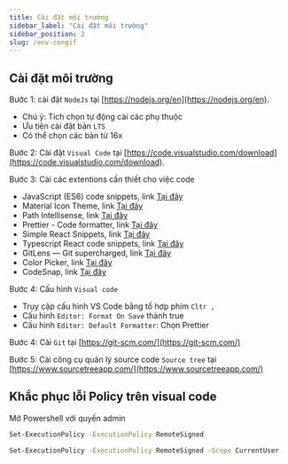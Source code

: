 ```yaml
---
title: Cài đặt môi trường
sidebar_label: "Cài đặt môi trường"
sidebar_position: 2
slug: /env-congif
---
```


## Cài đặt môi trường

Bước 1: cài đặt `NodeJs` tại [https://nodejs.org/en](https://nodejs.org/en).

- Chú ý: Tích chọn tự động cài các phụ thuộc
- Ưu tiên cài đặt bản `LTS`
- Có thể chọn các bản từ 16x

Bước 2: Cài đặt `Visual Code` tại [https://code.visualstudio.com/download](https://code.visualstudio.com/download).

Bước 3: Cài các extentions cần thiết cho việc code

- JavaScript (ES6) code snippets, link [Tại đây](https://marketplace.visualstudio.com/items?itemName=xabikos.JavaScriptSnippets)
- Material Icon Theme, link [Tại đây](https://marketplace.visualstudio.com/items?itemName=PKief.material-icon-theme)
- Path Intellisense, link [Tại đây](https://marketplace.visualstudio.com/items?itemName=christian-kohler.path-intellisense)
- Prettier - Code formatter, link [Tại đây](https://marketplace.visualstudio.com/items?itemName=esbenp.prettier-vscode)
- Simple React Snippets, link [Tại đây](https://marketplace.visualstudio.com/items?itemName=burkeholland.simple-react-snippets)
- Typescript React code snippets, link [Tại đây](https://marketplace.visualstudio.com/items?itemName=infeng.vscode-react-typescript)
- GitLens — Git supercharged, link [Tại đây](https://marketplace.visualstudio.com/items?itemName=eamodio.gitlens)
- Color Picker, link [Tại đây](https://marketplace.visualstudio.com/items?itemName=anseki.vscode-color)
- CodeSnap, link [Tại đây](https://marketplace.visualstudio.com/items?itemName=adpyke.codesnap)

Bước 4: Cấu hình `Visual code`

- Truy cập cấu hình VS Code bằng tổ hợp phím `Cltr ,`
- Cấu hình `Editor: Format On Save` thành true
- Cấu hình `Editor: Default Formatter`: Chọn Prettier

Bước 4: Cài `Git` tại [https://git-scm.com/](https://git-scm.com/)

Bước 5: Cài công cụ quản lý source code `Source tree` tại [https://www.sourcetreeapp.com/](https://www.sourcetreeapp.com/)

## Khắc phục lỗi Policy trên visual code

Mở Powershell với quyền admin

```bash title="Chạy lệnh,  chọn yes to all"
Set-ExecutionPolicy -ExecutionPolicy RemoteSigned
```

```bash title="Nếu báo lỗi thì chạy thử câu sau, chọn yes to all"
Set-ExecutionPolicy -ExecutionPolicy RemoteSigned -Scope CurrentUser
```
